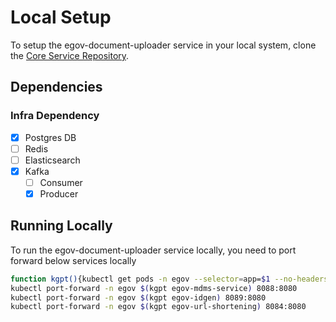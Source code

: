 # Local Setup

To setup the egov-document-uploader service in your local system, clone the [Core Service Repository](https://github.com/upyog/UPYOG/tree/master/core-services).

## Dependencies

### Infra Dependency

- [x] Postgres DB
- [ ] Redis
- [ ] Elasticsearch
- [x] Kafka
  - [ ] Consumer
  - [x] Producer

## Running Locally

To run the egov-document-uploader service locally, you need to port forward below services locally

```bash
function kgpt(){kubectl get pods -n egov --selector=app=$1 --no-headers=true | head -n1 | awk '{print $1}'}
kubectl port-forward -n egov $(kgpt egov-mdms-service) 8088:8080
kubectl port-forward -n egov $(kgpt egov-idgen) 8089:8080
kubectl port-forward -n egov $(kgpt egov-url-shortening) 8084:8080
``` 
